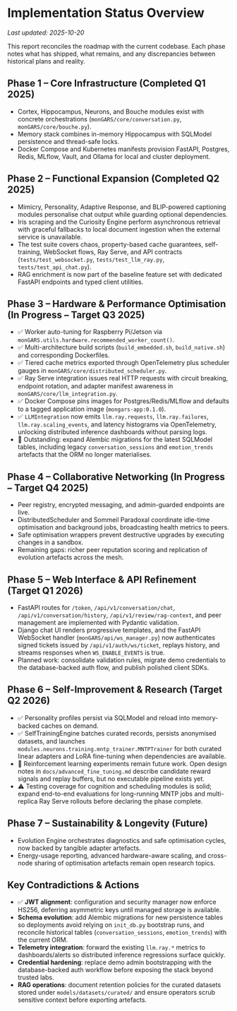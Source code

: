 # Implementation Status Overview

_Last updated: 2025-10-20_

This report reconciles the roadmap with the current codebase. Each phase notes
what has shipped, what remains, and any discrepancies between historical plans
and reality.

## Phase 1 – Core Infrastructure (Completed Q1 2025)

- Cortex, Hippocampus, Neurons, and Bouche modules exist with concrete
  orchestrations (`monGARS/core/conversation.py`, `monGARS/core/bouche.py`).
- Memory stack combines in-memory Hippocampus with SQLModel persistence and
  thread-safe locks.
- Docker Compose and Kubernetes manifests provision FastAPI, Postgres, Redis,
  MLflow, Vault, and Ollama for local and cluster deployment.

## Phase 2 – Functional Expansion (Completed Q2 2025)

- Mimicry, Personality, Adaptive Response, and BLIP-powered captioning modules
  personalise chat output while guarding optional dependencies.
- Iris scraping and the Curiosity Engine perform asynchronous retrieval with
  graceful fallbacks to local document ingestion when the external service is
  unavailable.
- The test suite covers chaos, property-based cache guarantees, self-training,
  WebSocket flows, Ray Serve, and API contracts (`tests/test_websocket.py`,
  `tests/test_llm_ray.py`, `tests/test_api_chat.py`).
- RAG enrichment is now part of the baseline feature set with dedicated FastAPI
  endpoints and typed client utilities.

## Phase 3 – Hardware & Performance Optimisation (In Progress – Target Q3 2025)

- ✅ Worker auto-tuning for Raspberry Pi/Jetson via
  `monGARS.utils.hardware.recommended_worker_count()`.
- ✅ Multi-architecture build scripts (`build_embedded.sh`, `build_native.sh`) and
  corresponding Dockerfiles.
- ✅ Tiered cache metrics exported through OpenTelemetry plus scheduler gauges in
  `monGARS/core/distributed_scheduler.py`.
- ✅ Ray Serve integration issues real HTTP requests with circuit breaking,
  endpoint rotation, and adapter manifest awareness in
  `monGARS/core/llm_integration.py`.
- ✅ Docker Compose pins images for Postgres/Redis/MLflow and defaults to a tagged
  application image (`mongars-app:0.1.0`).
- ✅ `LLMIntegration` now emits `llm.ray.requests`, `llm.ray.failures`,
  `llm.ray.scaling_events`, and latency histograms via OpenTelemetry, unlocking
  distributed inference dashboards without parsing logs.
- 🔄 Outstanding: expand Alembic migrations for the latest SQLModel tables,
  including legacy `conversation_sessions` and `emotion_trends` artefacts that
  the ORM no longer materialises.

## Phase 4 – Collaborative Networking (In Progress – Target Q4 2025)

- Peer registry, encrypted messaging, and admin-guarded endpoints are live.
- DistributedScheduler and Sommeil Paradoxal coordinate idle-time optimisation
  and background jobs, broadcasting health metrics to peers.
- Safe optimisation wrappers prevent destructive upgrades by executing changes in
  a sandbox.
- Remaining gaps: richer peer reputation scoring and replication of evolution
  artefacts across the mesh.

## Phase 5 – Web Interface & API Refinement (Target Q1 2026)

- FastAPI routes for `/token`, `/api/v1/conversation/chat`,
  `/api/v1/conversation/history`, `/api/v1/review/rag-context`, and peer
  management are implemented with Pydantic validation.
- Django chat UI renders progressive templates, and the FastAPI WebSocket handler
  (`monGARS/api/ws_manager.py`) now authenticates signed tickets issued by
  `/api/v1/auth/ws/ticket`, replays history, and streams responses when
  `WS_ENABLE_EVENTS` is true.
- Planned work: consolidate validation rules, migrate demo credentials to the
  database-backed auth flow, and publish polished client SDKs.

## Phase 6 – Self-Improvement & Research (Target Q2 2026)

- ✅ Personality profiles persist via SQLModel and reload into memory-backed
  caches on demand.
- ✅ SelfTrainingEngine batches curated records, persists anonymised datasets, and
  launches `modules.neurons.training.mntp_trainer.MNTPTrainer` for both curated
  linear adapters and LoRA fine-tuning when dependencies are available.
- 🚧 Reinforcement learning experiments remain future work. Open design notes in
  `docs/advanced_fine_tuning.md` describe candidate reward signals and replay
  buffers, but no executable pipeline exists yet.
- ⚠️ Testing coverage for cognition and scheduling modules is solid; expand
  end-to-end evaluations for long-running MNTP jobs and multi-replica Ray Serve
  rollouts before declaring the phase complete.

## Phase 7 – Sustainability & Longevity (Future)

- Evolution Engine orchestrates diagnostics and safe optimisation cycles, now
  backed by tangible adapter artefacts.
- Energy-usage reporting, advanced hardware-aware scaling, and cross-node sharing
  of optimisation artefacts remain open research topics.

## Key Contradictions & Actions

- ✅ **JWT alignment**: configuration and security manager now enforce HS256,
  deferring asymmetric keys until managed storage is available.
- **Schema evolution**: add Alembic migrations for new persistence tables so
  deployments avoid relying on `init_db.py` bootstrap runs, and reconcile
  historical tables (`conversation_sessions`, `emotion_trends`) with the current
  ORM.
- **Telemetry integration**: forward the existing `llm.ray.*` metrics to
  dashboards/alerts so distributed inference regressions surface quickly.
- **Credential hardening**: replace demo admin bootstrapping with the
  database-backed auth workflow before exposing the stack beyond trusted labs.
- **RAG operations**: document retention policies for the curated datasets stored
  under `models/datasets/curated/` and ensure operators scrub sensitive context
  before exporting artefacts.
